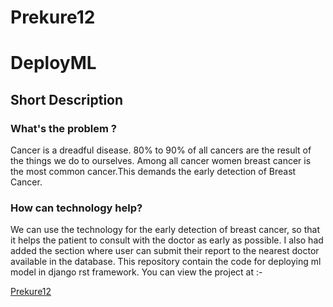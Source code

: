 # Prekure12
# DeployML
## Short Description
### What's the problem ?

Cancer is a dreadful disease. 80% to 90% of all cancers are the result of the things we do to ourselves. Among all cancer women breast cancer is the most common cancer.This demands the early detection of Breast Cancer.

### How can technology help?

We can use the technology for the early detection of breast cancer, so that it helps the patient to consult with the doctor as early as possible. I also had added the section where user can submit their report to the nearest doctor available in the database. This repository contain the code for deploying ml model in django rst framework.
You can view the project at :- 

[Prekure12](https://prekure12.herokuapp.com/)
